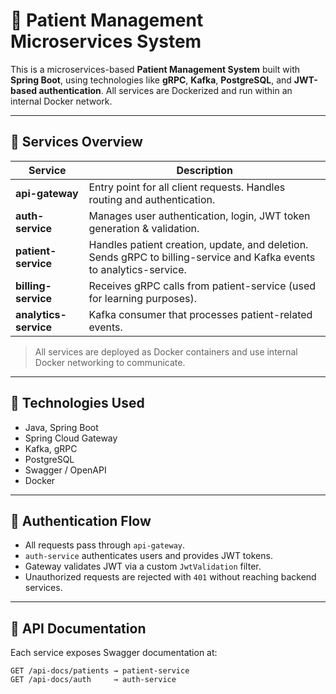 # 🏥 Patient Management Microservices System

This is a microservices-based **Patient Management System** built with **Spring Boot**, using technologies like **gRPC**, **Kafka**, **PostgreSQL**, and **JWT-based authentication**. All services are Dockerized and run within an internal Docker network.

---

## 🤩 Services Overview

| Service               | Description                                                                                                          |
| --------------------- | -------------------------------------------------------------------------------------------------------------------- |
| **api-gateway**       | Entry point for all client requests. Handles routing and authentication.                                             |
| **auth-service**      | Manages user authentication, login, JWT token generation & validation.                                               |
| **patient-service**   | Handles patient creation, update, and deletion. Sends gRPC to billing-service and Kafka events to analytics-service. |
| **billing-service**   | Receives gRPC calls from patient-service (used for learning purposes).                                               |
| **analytics-service** | Kafka consumer that processes patient-related events.                                                                |

> All services are deployed as Docker containers and use internal Docker networking to communicate.

---
## 🚀 Technologies Used

- Java, Spring Boot
- Spring Cloud Gateway
- Kafka, gRPC
- PostgreSQL
- Swagger / OpenAPI
- Docker

---

## 🔐 Authentication Flow

- All requests pass through `api-gateway`.
- `auth-service` authenticates users and provides JWT tokens.
- Gateway validates JWT via a custom `JwtValidation` filter.
- Unauthorized requests are rejected with `401` without reaching backend services.

---
## 📂 API Documentation

Each service exposes Swagger documentation at:

```
GET /api-docs/patients → patient-service
GET /api-docs/auth     → auth-service
```
